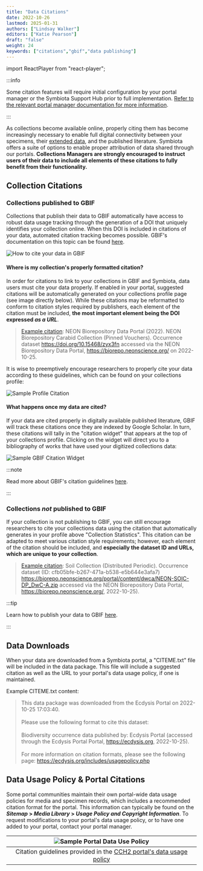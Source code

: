 ```yaml
---
title: "Data Citations"
date: 2022-10-26
lastmod: 2025-01-31
authors: ["Lindsay Walker"]
editors: ["Katie Pearson"]
draft: "false"
weight: 24
keywords: ["citations","gbif","data publishing"]
---
```


import ReactPlayer from "react-player";

:::info

Some citation features will require initial configuration by your portal manager or the Symbiota Support Hub prior to full implementation. [Refer to the relevant portal manager documentation for more information](/symbiota-docs/portal_manager/current_notes/citations/).

:::
 
 As collections become available online, properly citing them has become increasingly necessary to enable full digital connectivity between your specimens, their [extended data](https://academic.oup.com/bioscience/article/72/10/978/6648186), and the published literature. Symbiota offers a suite of options to enable proper attribution of data shared through our portals. **Collections Managers are strongly encouraged to instruct users of their data to include all elements of these citations to fully benefit from their functionality.**
 
 <ReactPlayer
  playing={false}
  controls
  url="https://www.youtube.com/watch?v=ZE3SUgNR3qg"
/>
 
## Collection Citations

### Collections published to GBIF
Collections that publish their data to GBIF automatically have access to robust data usage tracking through the generation of a DOI that uniquely identifies your collection online. When this DOI is included in citations of your data, automated citation tracking becomes possible. GBIF's documentation on this topic can be found [here](https://www.gbif.org/citation-guidelines).

![How to cite your data in GBIF](/img/citation_gbif1.png)

#### Where is my collection's properly formatted citation?

In order for citations to link to your collections in GBIF and Symbiota, data users must cite your data properly. If enabled in your portal, suggested citations will be automatically generated on your collections profile page (see image directly below). While these citations may be reformatted to conform to citation styles required by publishers, each element of the citation must be included, **the most important element being the DOI expressed _as a URL_**.

> [Example citation](https://biorepo.neonscience.org/portal/collections/misc/collprofiles.php?collid=39):
> NEON Biorepository Data Portal (2022). NEON Biorepository Carabid Collection (Pinned Vouchers). Occurrence dataset https://doi.org/10.15468/zyx3fn accessed via the NEON Biorepository Data Portal, https://biorepo.neonscience.org/ on 2022-10-25.

It is wise to preemptively encourage researchers to properly cite your data according to these guidelines, which can be found on your collections profile:

![Sample Profile Citation](/img/citation_analog.png)

#### What happens once my data are cited?
If your data are cited properly in digitally available published literature, GBIF will track these citations once they are indexed by Google Scholar. In turn, these citations will tally in the "citation widget" that appears at the top of your collections profile. Clicking on the widget will direct you to a bibliography of works that have used your digitized collections data:

![Sample GBIF Citation Widget](/img/citation_widget.png)

:::note

Read more about GBIF's citation guidelines [here](https://www.gbif.org/citation-guidelines).

:::

### Collections _not_ published to GBIF
If your collection is not publishing to GBIF, you can still encourage researchers to cite your collections data using the citation that automatically generates in your profile above "Collection Statistics". This citation can be adapted to meet various citation style requirements; however, each element of the citation should be included, and **especially the dataset ID and URLs, which are unique to your collection**.

> [Example citation](https://biorepo.neonscience.org/portal/collections/misc/collprofiles.php?collid=30):
> Soil Collection (Distributed Periodic). Occurrence dataset (ID: cfb05bfe-b267-471a-b538-e5b644e3afa7) https://biorepo.neonscience.org/portal/content/dwca/NEON-SOIC-DP_DwC-A.zip accessed via the NEON Biorepository Data Portal, https://biorepo.neonscience.org/, 2022-10-25).

:::tip

Learn how to publish your data to GBIF [here](/docs/Collection_Manager_Guide/Data_Publishing/publishing_gbif).

:::

## Data Downloads
When your data are downloaded from a Symbiota portal, a "CITEME.txt" file will be included in the data package. This file will include a suggested citation as well as the URL to your portal's data usage policy, if one is maintained.

Example CITEME.txt content:

>This data package was downloaded from the Ecdysis Portal on 2022-10-25 17:03:40. <br></br>
> Please use the following format to cite this dataset:<br></br>
> Biodiversity occurrence data published by: Ecdysis Portal (accessed through the Ecdysis Portal Portal, https://ecdysis.org, 2022-10-25). <br></br>
> For more information on citation formats, please see the following page: https://ecdysis.org/includes/usagepolicy.php

## Data Usage Policy & Portal Citations
Some portal communities maintain their own portal-wide data usage policies for media and specimen records, which includes a recommended citation format for the portal. This information can typically be found on the **_Sitemap_ > _Media Library_ > _Usage Policy and Copyright Information_**. To request modifications to your portal's data usage policy, or to have one added to your portal, contact your portal manager. 



| ![Sample Portal Data Use Policy](/img/citation_portal.png) |
|:--:|
| Citation guidelines provided in the [CCH2 portal's data usage policy](https://www.cch2.org/portal/includes/usagepolicy.php) |
